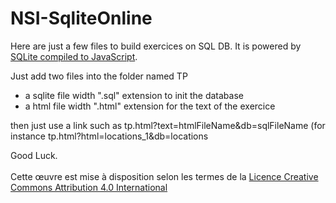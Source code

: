 # NSI-SqliteOnline

<p>Here are just a few files to build exercices on SQL DB. It is powered by <a href="https://sql.js.org/">SQLite compiled to JavaScript</a>.</p>
<p>Just add two files into the folder named TP<p>
<ul>
<li>a sqlite file width ".sql" extension to init the database</li>
<li>a html file width ".html" extension for the text of the exercice</li>
</ul> 
<p>then just use a link such as tp.html?text=htmlFileName&db=sqlFileName (for instance tp.html?html=locations_1&db=locations</p>
Good Luck.
<br><br>
Cette œuvre est mise à disposition selon les termes de la <a rel="license" href="http://creativecommons.org/licenses/by/4.0/">Licence Creative Commons Attribution 4.0 International</a>
